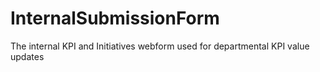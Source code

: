 # InternalSubmissionForm
The internal KPI and Initiatives webform used for departmental KPI value updates

